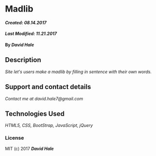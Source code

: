 # Madlib

#### _Created: 08.14.2017_
#### _Last Modified: 11.21.2017_

#### By _**David Hale**_

## Description

_Site let's users make a madlib by filling in sentence with their own words._

## Support and contact details

_Contact me at david.hale7@gmail.com_

## Technologies Used

_HTML5, CSS, BootStrap, JavaScript, jQuery_

### License

MIT (c) 2017 **_David Hale_**
